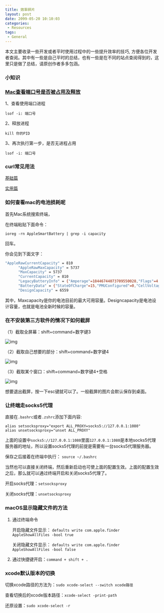 ```yaml
---
title: 效率碎片
layout: post
date: 2099-05-20 10:10:03
categories:
 - Resources
tags:
 - General
---
```


本文主要收录一些开发或者平时使用过程中的一些提升效率的技巧, 方便各位开发者查阅。其中有一些是自己平时的总结，也有一些是在不同的站点查阅得到的，这里只是做了总结，请原创作者多多包涵。

<!--more-->

### 小知识

### [Mac查看端口号是否被占用及释放](https://www.cnblogs.com/tonyzt/p/11720422.html)

1、查看使用端口进程

```
lsof -i: 端口号
```

2、释放进程

```
kill 你的PID
```

3、再次执行第一步，是否无进程占用

```
lsof -i: 端口号
```



### curl常见用法

[基础篇](http://www.ruanyifeng.com/blog/2011/09/curl.html)

[实用篇](http://www.ruanyifeng.com/blog/2019/09/curl-reference.html)

### 如何查看mac的电池损耗呢

首先Mac系统搜索终端，

在终端粘贴下面命令：

`ioreg -rn AppleSmartBattery | grep -i capacity`

回车。

你会见到下面文字：

```bash
"AppleRawCurrentCapacity" = 810
      "AppleRawMaxCapacity" = 5737
      "MaxCapacity" = 5737
      "CurrentCapacity" = 810
      "LegacyBatteryInfo" = {"Amperage"=18446744073709550028,"Flags"=4,"Capacity"=5737,"Current"=810,"Voltage"=10486,"Cycle Count"=290}
      "BatteryData" = {"StateOfCharge"=15,"PMUConfigured"=0,"CellVoltage"=(3497,3495,3494),"LifetimeData"={"UpdateTime"=1615986055},"Serial"="D865503W1BNFY5GCJ","SystemPower"=6703,"DesignCapacity"=6559,"CycleCount"=290,"Voltage"=10758,"Qmax"=(6521,6655,6496)}
      "DesignCapacity" = 6559
```

其中，Maxcapacity是你的电池目前的最大可用容量。Designcapacity是电池设计容量，也就是电池全新时候的容量。

### 在不安装第三方软件的情况下如何截屏

（1）截取全屏幕：shift+command+数字键3

![img](https://pic2.zhimg.com/80/v2-730b272310801060142bedcecb0d5f31_1440w.jpg)

（2）截取自己想要的部分：shift+command+数字键4

![img](https://pic3.zhimg.com/80/v2-a2c7cb43b3c8e72300230e2c0cf59636_1440w.jpg)

（3）截取某个窗口：shift+command+数字键4+空格

![img](https://pic3.zhimg.com/80/v2-0b82c38767ee0da451959a4d47164572_1440w.png)

想要退出截屏，按一下esc键就可以了。一般截屏的图片会默认保存到桌面。



### 让终端走socks5代理

直接在`.bashrc`或者`.zshrc`添加下面内容:

```
alias setsocksproxy="export ALL_PROXY=socks5://127.0.0.1:1080"
alias unsetsocksproxy="unset ALL_PROXY"
```

上面的设置中`socks5://127.0.0.1:1080`里面`127.0.0.1:1080`是本地socks5代理服务器的地址，所以设置socks5代理的前提是需要有一台socks5代理服务器。

保存之后接着在终端中执行：
`source ~/.bashrc`

当然也可以直接关闭终端，然后重新启动也可使上面的配置生效。上面的配置生效之后，那么就可以通过终端开启和关闭socks5代理了。

开启socks代理：`setsocksproxy`

关闭socks代理：`unsetsocksproxy`

### macOS显示隐藏文件的方法

1. 通过终端命令

   开启隐藏文件显示： `defaults write com.apple.finder AppleShowAllFiles -bool true`

   关闭隐藏文件显示： `defaults write com.apple.finder AppleShowAllFiles -bool false`

2. 通过快捷键开启：`command + shift + .`

### xcode默认版本的切换

切换xcode路径的方法为：`sudo xcode-select --switch xcode路径`

查看切换后的xcode版本路径：`xcode-select -print-path`

还原设置：`sudo xcode-select -r`

